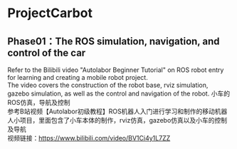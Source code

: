 # ProjectCarbot
## Phase01：The ROS simulation, navigation, and control of the car  
Refer to the Bilibili video "Autolabor Beginner Tutorial" on ROS robot entry for learning and creating a mobile robot project.   
The video covers the construction of the robot base, rviz simulation, gazebo simulation, as well as the control and navigation of the robot. 
小车的ROS仿真，导航及控制  
参考B站视频【Autolabor初级教程】ROS机器人入门进行学习和制作的移动机器人小项目，里面包含了小车本体的制作，rviz仿真，gazebo仿真以及小车的控制及导航  
视频链接：https://www.bilibili.com/video/BV1Ci4y1L7ZZ
